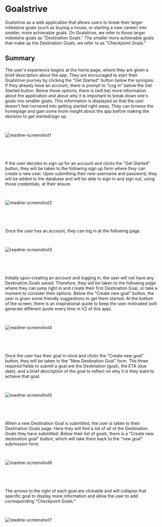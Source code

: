 Goalstrive 
================================

Goalstrive as a web application that allows users to break their larger milestone goals (such as buying a house, or starting a new career) into smaller, more achievable goals. On Goalstrive, we refer to those larger milestone goals as "Destination Goals." The smaller more achievable goals that make up the Destination Goals, we refer to as "Checkpoint Goals."



## Summary 

The user's experience begins at the home page, where they are given a brief description about the app. They are encouraged to start their Goalstrive journey by clicking the "Get Started" button below the synopsis. If they already have an account, there is prompt to "Log in" below the Get Started button. Below these options, there is (will be) more information about the application and about why it is important to break down one's goals into smaller goals. This information is displayed so that the user doesn't feel cornered into getting started right away. They can browse the homepage and gain some more insight about the app before making the decision to get started/sign up.



&nbsp;



![readme-screenshot1](https://github.com/ahinkel421/goalstrive/blob/master/readme-screenshot1.png)



&nbsp;

&nbsp;



If the user decides to sign up for an account and clicks the "Get Started" button, they will be taken to the following sign up form where they can create a new user. Upon submitting their new username and password, they will be added to the database and will be able to sign in and sign out, using those credentials, at their leisure.  

&nbsp;



![readme-screenshot2](https://github.com/ahinkel421/goalstrive/blob/master/readme-screenshot2.png)

&nbsp;

&nbsp;



Once the user has an account, they can log in at the following page.

&nbsp;

![readme-screenshot3](https://github.com/ahinkel421/goalstrive/blob/master/readme-screenshot3.png)

&nbsp;

&nbsp;

Initially upon creating an account and logging in, the user will not have any Destination Goals saved. Therefore, they will be taken to the following page where they can jump right in and create their first Destination Goal, or take a moment to consider their options. Below the "Create new goal" button, the user is given some friendly suggestions to get them started. At the bottom of the screen, there is an inspirational quote to keep the user motivated (will generate different quote every time in V2 of this app).

&nbsp;

![readme-screenshot4](https://github.com/ahinkel421/goalstrive/blob/master/readme-screenshot4.png)

&nbsp;

&nbsp;

Once the user has their goal in mind and clicks the "Create new goal" button, they will be taken to the "New Destination Goal" form. The three required fields to submit a goal are the Destination (goal), the ETA (due date), and a brief description of the goal to reflect on why it is they want to achieve that goal.

&nbsp;

![readme-screenshot5](https://github.com/ahinkel421/goalstrive/blob/master/readme-screenshot5.png)

&nbsp;

&nbsp;

When a new Destination Goal is submitted, the user is taken to their Destination Goals page. Here they will find a list of all of the Destination Goals they have submitted. Below their list of goals, there is a "Create new destination goal" button, which will take them back to the "new goal" submission form.

&nbsp;

![readme-screenshot6](https://github.com/ahinkel421/goalstrive/blob/master/readme-screenshot6.png)

&nbsp;

&nbsp;

The arrows to the right of each goal are clickable and will collapse that specific goal to display more information and allow the user to add corresponding "Checkpoint Goals."

&nbsp;

![readme-screenshot7](https://github.com/ahinkel421/goalstrive/blob/master/readme-screenshot7.png)





